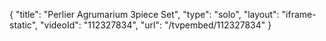 {
    "title": "Perlier Agrumarium 3piece Set",
    "type": "solo",
    "layout": "iframe-static",
    "videoId": "112327834",
    "url": "\/tvpembed\/112327834"
}